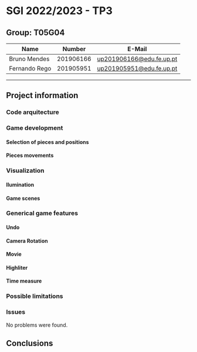 # SGI 2022/2023 - TP3

## Group: T05G04

| Name          | Number    | E-Mail                   |
| ------------- | --------- | ------------------------ |
| Bruno Mendes  | 201906166 | up201906166@edu.fe.up.pt |
| Fernando Rego | 201905951 | up201905951@edu.fe.up.pt |

---

## Project information

### Code arquitecture

### Game development

#### Selection of pieces and positions

#### Pieces movements

### Visualization

#### Ilumination

#### Game scenes

### Generical game features

#### Undo

#### Camera Rotation

#### Movie

#### Highliter

#### Time measure

### Possible limitations

### Issues

No problems were found.

## Conclusions
